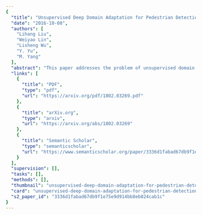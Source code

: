```yaml
---
{
  "title": "Unsupervised Deep Domain Adaptation for Pedestrian Detection",
  "date": "2016-10-08",
  "authors": [
    "Lihang Liu",
    "Weiyao Lin",
    "Lisheng Wu",
    "Y. Yu",
    "M. Yang"
  ],
  "abstract": "This paper addresses the problem of unsupervised domain adaptation on the task of pedestrian detection in crowded scenes. First, we utilize an iterative algorithm to iteratively select and auto-annotate positive pedestrian samples with high confidence as the training samples for the target domain. Meanwhile, we also reuse negative samples from the source domain to compensate for the imbalance between the amount of positive samples and negative samples. Second, based on the deep network we also design an unsupervised regularizer to mitigate influence from data noise. More specifically, we transform the last fully connected layer into two sub-layers — an element-wise multiply layer and a sum layer, and add the unsupervised regularizer to further improve the domain adaptation accuracy. In experiments for pedestrian detection, the proposed method boosts the recall value by nearly \\(30\\,\\%\\) while the precision stays almost the same. Furthermore, we perform our method on standard domain adaptation benchmarks on both supervised and unsupervised settings and also achieve state-of-the-art results.",
  "links": [
    {
      "title": "PDF",
      "type": "pdf",
      "url": "https://arxiv.org/pdf/1802.03269.pdf"
    },
    {
      "title": "arXiv.org",
      "type": "arxiv",
      "url": "https://arxiv.org/abs/1802.03269"
    },
    {
      "title": "Semantic Scholar",
      "type": "semanticscholar",
      "url": "https://www.semanticscholar.org/paper/3336d1fabad67db9f1e75e9d914bb8eb024cab1c"
    }
  ],
  "supervision": [],
  "tasks": [],
  "methods": [],
  "thumbnail": "unsupervised-deep-domain-adaptation-for-pedestrian-detection-thumb.jpg",
  "card": "unsupervised-deep-domain-adaptation-for-pedestrian-detection-card.jpg",
  "s2_paper_id": "3336d1fabad67db9f1e75e9d914bb8eb024cab1c"
}
---
```


